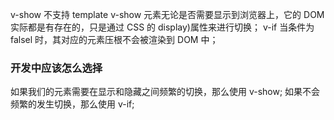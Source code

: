 v-show 不支持 template
v-show 元素无论是否需要显示到浏览器上，它的 DOM 实际都是有存在的，只是通过 CSS 的 display)属性来进行切换；
v-if 当条件为 falsel 时，其对应的元素压根不会被渲染到 DOM 中；

### 开发中应该怎么选择

如果我们的元素需要在显示和隐藏之间频繁的切换，那么使用 v-show;
如果不会频繁的发生切换，那么使用 v-if;
